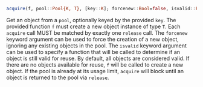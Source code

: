 ```julia
acquire(f, pool::Pool{K, T}, [key::K]; forcenew::Bool=false, isvalid::Function) -> T
```

Get an object from a `pool`, optionally keyed by the provided `key`. The provided function `f` must create a new object instance of type `T`. Each `acquire` call MUST be matched by exactly one `release` call. The `forcenew` keyword argument can be used to force the creation of a new object, ignoring any existing objects in the pool. The `isvalid` keyword argument can be used to specify a function that will be called to determine if an object is still valid for reuse. By default, all objects are considered valid. If there are no objects available for reuse, `f` will be called to create a new object. If the pool is already at its usage limit, `acquire` will block until an object is returned to the pool via `release`.
